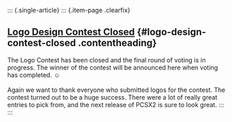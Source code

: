 ::: {.single-article}
::: {.item-page .clearfix}
## [Logo Design Contest Closed](/119-logo-design-contest-closed.html) {#logo-design-contest-closed .contentheading}

The Logo Contest has been closed and the final round of voting is in
progress. The winner of the contest will be announced here when voting
has completed.
☺️\
\
Again we want to thank everyone who submitted logos for the contest. The
contest turned out to be a huge success. There were a lot of really
great entries to pick from, and the next release of PCSX2 is sure to
look great.
:::
:::
